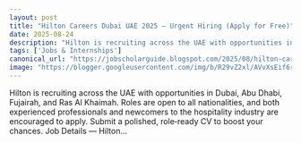```yaml
---
layout: post
title: "Hilton Careers Dubai UAE 2025 — Urgent Hiring (Apply for Free)"
date: 2025-08-24
description: "Hilton is recruiting across the UAE with opportunities in Dubai, Abu Dhabi, Fujairah, and Ras Al Khaimah. Roles are open to all nationalities, and both experienced professionals and newcomers to the hospitality industry are encouraged to apply. Submit a polished, role‑ready CV to boost your chances. Job Details — Hilton..."
tags: ['Jobs & Internships']
canonical_url: "https://jobscholarguide.blogspot.com/2025/08/hilton-careers-dubai-uae-2025-urgent.html"
image: "https://blogger.googleusercontent.com/img/b/R29vZ2xl/AVvXsEif6r2wduHEE1Jq-sjpgnmqgYxVJEsSU7xHCcUq2FaRL5yAKbSbrctaN1AJQtenJnOj1VWPiDFUWd3l-qtn9A2PG_wUEoq3wDPnxB8g645f83GmzNcQDxqW_XfylLjiiwawfd5ZTDhQLx23EXAaGZTf4le_pOegYc8icEwl6znSiaUehgoL8bOAJvXtSBpA/s72-c/1000300885.jpg"
---
```


Hilton is recruiting across the UAE with opportunities in Dubai, Abu Dhabi, Fujairah, and Ras Al Khaimah. Roles are open to all nationalities, and both experienced professionals and newcomers to the hospitality industry are encouraged to apply. Submit a polished, role‑ready CV to boost your chances. Job Details — Hilton...
